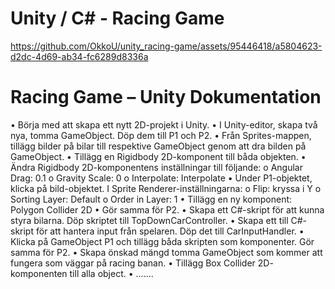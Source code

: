 # Unity / C# - Racing Game

https://github.com/OkkoU/unity_racing-game/assets/95446418/a5804623-d2dc-4d69-ab34-fc6289d8336a



# Racing Game – Unity Dokumentation

•	Börja med att skapa ett nytt 2D-projekt i Unity.
•	I Unity-editor, skapa två nya, tomma GameObject. Döp dem till P1 och P2.
•	Från Sprites-mappen, tillägg bilder på bilar till respektive GameObject genom att dra bilden på GameObject.
•	Tillägg en Rigidbody 2D-komponent till båda objekten.
•	Ändra Rigidbody 2D-komponentens inställningar till följande:
o	Angular Drag: 0.1
o	Gravity Scale: 0
o	Interpolate: Interpolate
•	Under P1-objektet, klicka på bild-objektet. I Sprite Renderer-inställningarna:
o	Flip: kryssa i Y
o	Sorting Layer: Default
o	Order in Layer: 1
•	Tillägg en ny komponent: Polygon Collider 2D
•	Gör samma för P2.
•	Skapa ett C#-skript för att kunna styra bilarna. Döp skriptet till TopDownCarController.
•	Skapa ett till C#-skript för att hantera input från spelaren. Döp det till CarInputHandler.
•	Klicka på GameObject P1 och tillägg båda skripten som komponenter. Gör samma för P2.
•	 Skapa önskad mängd tomma GameObject som kommer att fungera som väggar på racing banan.
•	Tillägg Box Collider 2D- komponenten till alla object.
•	.......
